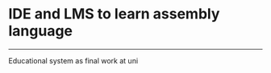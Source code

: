 <h1>IDE and LMS to learn assembly language</h1>
<hr />
<p>Educational system as final work at uni</p>
